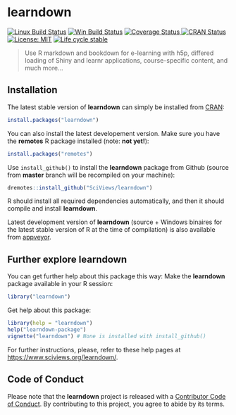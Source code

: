 
# learndown

<!-- badges: start -->
[![Linux Build Status](https://travis-ci.com/SciViews/learndown.svg )](https://travis-ci.com/SciViews/learndown)
[![Win Build Status](https://ci.appveyor.com/api/projects/status/github/SciViews/learndown?branch=master&svg=true)](https://ci.appveyor.com/project/phgrosjean/learndown)
[![Coverage Status](https://img.shields.io/codecov/c/github/SciViews/learndown/master.svg)
](https://codecov.io/github/SciViews/learndown?branch=master)
[![CRAN Status](https://www.r-pkg.org/badges/version/learndown)](https://cran.r-project.org/package=learndown)
[![License: MIT](https://img.shields.io/badge/License-MIT-yellow.svg)](https://opensource.org/licenses/MIT)
[![Life
cycle stable](https://img.shields.io/badge/lifecycle-stable-brightgreen.svg)](https://www.tidyverse.org/lifecycle/#stable)
<!-- badges: end -->

> Use R markdown and bookdown for e-learning with h5p, differed loading of Shiny and learnr applications, course-specific content, and much more...


## Installation

The latest stable version of **learndown** can simply be installed from [CRAN](http://cran.r-project.org):

```r
install.packages("learndown")
```

You can also install the latest developement version. Make sure you have the **remotes** R package installed (note: **not yet!**):

```r
install.packages("remotes")
```

Use `install_github()` to install the **learndown** package from Github (source from **master** branch will be recompiled on your machine):

```r
dremotes::install_github("SciViews/learndown")
```

R should install all required dependencies automatically, and then it should compile and install **learndown**.

Latest development version of **learndown** (source + Windows binaires for the latest stable version of R at the time of compilation) is also available from [appveyor](https://ci.appveyor.com/project/phgrosjean/learndown/build/artifacts).

## Further explore learndown

You can get further help about this package this way: Make the **learndown** package available in your R session:

```r
library("learndown")
```

Get help about this package:

```r
library(help = "learndown")
help("learndown-package")
vignette("learndown") # None is installed with install_github()
```

For further instructions, please, refer to these help pages at https://www.sciviews.org/learndown/.

## Code of Conduct

Please note that the **learndown** project is released with a [Contributor Code of Conduct](https://contributor-covenant.org/version/2/0/CODE_OF_CONDUCT.html). By contributing to this project, you agree to abide by its terms.

